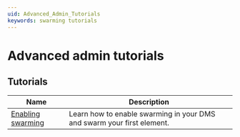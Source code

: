 ```yaml
---
uid: Advanced_Admin_Tutorials
keywords: swarming tutorials
---
```


# Advanced admin tutorials

## Tutorials

| Name | Description|
|--|--|
| [Enabling swarming](xref:Swarming_Tutorial_Enable) | Learn how to enable swarming in your DMS and swarm your first element. |
